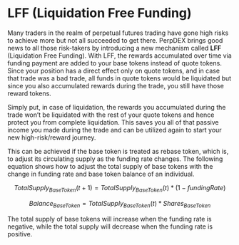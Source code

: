 # LFF (Liquidation Free Funding)

Many traders in the realm of perpetual futures trading have gone high risks to achieve more but not all succeeded to get there. PerpDEX brings good news to all those risk-takers by introducing a new mechanism called **LFF** (Liquidation Free Funding). With LFF, the rewards accumulated over time via funding payment are added to your base tokens instead of quote tokens. Since your position has a direct effect only on quote tokens, and in case that trade was a bad trade, all funds in quote tokens would be liquidated but since you also accumulated rewards during the trade, you still have those reward tokens.&#x20;

Simply put, in case of liquidation, the rewards you accumulated during the trade won’t be liquidated with the rest of your quote tokens and hence protect you from complete liquidation. This saves you all of that passive income you made during the trade and can be utilized again to start your new high-risk/reward journey.

This can be achieved if the base token is treated as rebase token, which is, to adjust its circulating supply as the funding rate changes. The following equation shows how to adjust the total supply of base tokens with the change in funding rate and base token balance of an individual.



$$
TotalSupply_{BaseToken}(t+1)=TotalSupply_{BaseToken}(t)*(1-fundingRate)
$$

$$
Balance_{BaseToken}=TotalSupply_{BaseToken}(t)*Shares_{BaseToken}
$$

The total supply of base tokens will increase when the funding rate is negative, while the total supply will decrease when the funding rate is positive.
